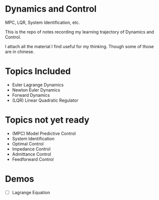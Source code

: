 # Dynamics and Control

MPC, LQR, System Identification, etc.

This is the repo of notes recording my learning trajectory of Dynamics and Control.

I attach all the material I find useful for my thinking. Though some of those are in chinese.

# Topics Included

- Euler Lagrange Dynamics
- Newton Euler Dynamics
- Forward Dynamics
- (LQR) Linear Quadratic Regulator

# Topics not yet ready

- (MPC) Model Predictive Control
- System Identification
- Optimal Control
- Impedance Control
- Admittance Control
- Feedforward Control

# Demos

- [ ] Lagrange Equation
